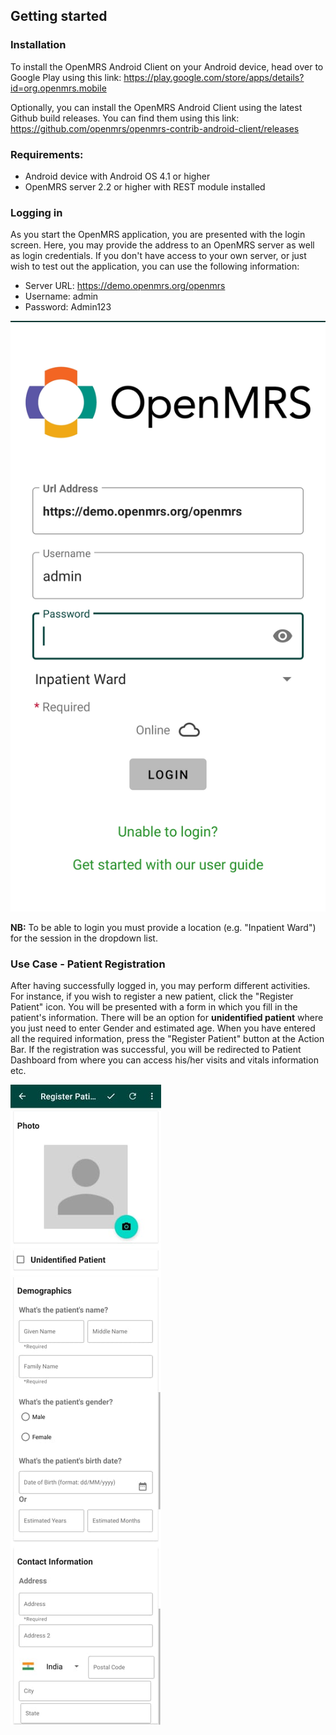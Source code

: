 ## Getting started

### Installation
To install the OpenMRS Android Client on your Android device, head over to Google Play using this link:
https://play.google.com/store/apps/details?id=org.openmrs.mobile

Optionally, you can install the OpenMRS Android Client using the latest Github build releases. You can find them using this link:
https://github.com/openmrs/openmrs-contrib-android-client/releases

### Requirements:
* Android device with Android OS 4.1 or higher
* OpenMRS server 2.2 or higher with REST module installed

### Logging in
As you start the OpenMRS application, you are presented with the login screen.
Here, you may provide the address to an OpenMRS server as well as login credentials. If you don't have access to your own server, or just wish to test out the application, you can use the following information:

* Server URL: https://demo.openmrs.org/openmrs
* Username: admin
* Password: Admin123

![OpenMRS Android Client login screen][login]

[login]: assets/android_client_login_screen.jpeg

**NB:** To be able to login you must provide a location (e.g. "Inpatient Ward") for the session in the dropdown list.

### Use Case - Patient Registration

After having successfully logged in, you may perform different activities. For instance, if you wish to register a new patient, click the "Register Patient" icon. You will be presented with a form in which you fill in the patient's information.
There will be an option for **unidentified patient** where you just need to enter Gender and estimated age.
When you have entered all the required information, press the "Register Patient" button at the Action Bar. If the registration was successful, you will be redirected to Patient Dashboard from where you can access his/her visits and vitals information etc.

![OpenMRS Android Client patient registration][patient1]

[patient1]: assets/android_client_registration_screen.jpeg

